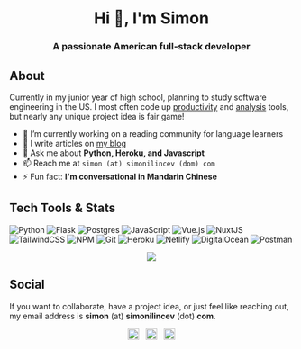 <h1 align="center">Hi 👋, I'm Simon</h1>
<h3 align="center">A passionate American full-stack developer</h3>

## About

Currently in my junior year of high school, planning to study software engineering in the US. I most often code up [productivity](https://github.com/Destaq/life-calendar) and [analysis](https://github.com/Destaq/language-statistics) tools, but nearly any unique project idea is fair game!

- 🔭  I’m currently working on a reading community for language learners
- 📝  I  write articles on [my blog](https://simonilincev.com/blog/)
- 💬  Ask me about **Python, Heroku, and Javascript**
- 📫  Reach me at `simon (at) simonilincev (dom) com`
- ⚡  Fun fact: **I'm conversational in Mandarin Chinese**

## Tech Tools & Stats
![Python](https://img.shields.io/badge/python-%2314354C.svg?style=for-the-badge&logo=python&logoColor=white)
![Flask](https://img.shields.io/badge/flask-%23000.svg?style=for-the-badge&logo=flask&logoColor=white)
![Postgres](https://img.shields.io/badge/postgres-%23316192.svg?style=for-the-badge&logo=postgresql&logoColor=white)
![JavaScript](https://img.shields.io/badge/javascript-%23323330.svg?style=for-the-badge&logo=javascript&logoColor=%23F7DF1E)
![Vue.js](https://img.shields.io/badge/vuejs-%2335495e.svg?style=for-the-badge&logo=vuedotjs&logoColor=%234FC08D)
![NuxtJS](https://img.shields.io/badge/Nuxt-black?style=for-the-badge&logo=nuxt.js&logoColor=white)
![TailwindCSS](https://img.shields.io/badge/tailwindcss-%2338B2AC.svg?style=for-the-badge&logo=tailwind-css&logoColor=white)
![NPM](https://img.shields.io/badge/NPM-%23000000.svg?style=for-the-badge&logo=npm&logoColor=white)
![Git](https://img.shields.io/badge/git-%23F05033.svg?style=for-the-badge&logo=git&logoColor=white)
![Heroku](https://img.shields.io/badge/heroku-%23430098.svg?style=for-the-badge&logo=heroku&logoColor=white)
![Netlify](https://img.shields.io/badge/netlify-%23000000.svg?style=for-the-badge&logo=netlify&logoColor=#00C7B7)
![DigitalOcean](https://img.shields.io/badge/DigitalOcean-%230167ff.svg?style=for-the-badge&logo=digitalOcean&logoColor=white)
![Postman](https://img.shields.io/badge/Postman-FF6C37?style=for-the-badge&logo=postman&logoColor=white)

<p align="center"> <img src="https://github-readme-stats.vercel.app/api?username=destaq&show_icons=true" /> </p>

<!-- <p align="center"> <img src="https://github-readme-streak-stats.herokuapp.com?user=destaq&theme=vue&currStreakNum=3180EC&ring=3180EC&fire=3180EC&sideNums=3180EC" /> </p> -->
  
## Social
If you want to collaborate, have a project idea, or just feel like reaching out, my email address is **simon** (at) **simonilincev** (dot) **com**.
<p align="center">
<a href="https://stackoverflow.com/destaq" target="blank"><img align="center" src="https://cdn.jsdelivr.net/npm/simple-icons@3.0.1/icons/stackoverflow.svg" alt="destaq" height="20" width="20" /></a>
  &nbsp;
<a href="mailto:simon@simonilincev.com" target="blank"><img align="center" src="https://cdn.jsdelivr.net/npm/simple-icons@3.0.1/icons/gmail.svg" alt="Destaq" height="20" width="20" /></a>
  &nbsp;
<a href="https://github.com/Destaq" target="blank"><img align="center" src="https://cdn.jsdelivr.net/npm/simple-icons@3.0.1/icons/github.svg" alt="Destaq" height="20" width="20" /></a>
</p>
